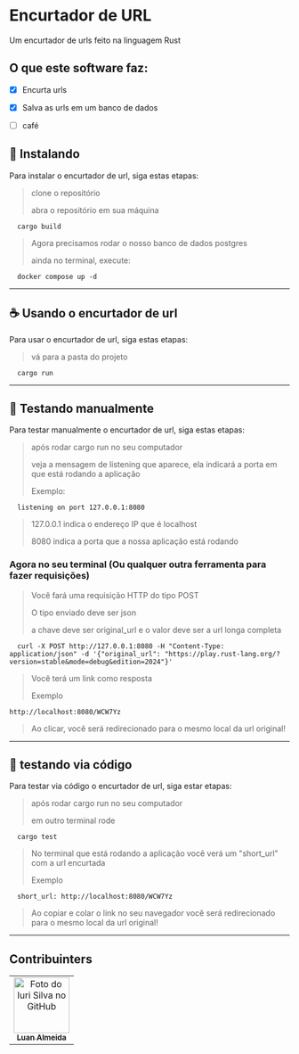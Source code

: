 # Encurtador de URL

Um encurtador de urls feito na linguagem Rust

## O que este software faz:
 - [x] Encurta urls
 - [x] Salva as urls em um banco de dados
 - [ ] café


## 🚀 Instalando

Para instalar o encurtador de url, siga estas etapas:
> clone o repositório
> 
> abra o repositório em sua máquina
```
  cargo build
```
> Agora precisamos rodar o nosso banco de dados postgres
>
> ainda no terminal, execute:
```
  docker compose up -d
```

---

## ☕ Usando o encurtador de url

Para usar o encurtador de url, siga estas etapas:

> vá para a pasta do projeto
```
  cargo run
```

---

## 🧰 Testando manualmente

Para testar manualmente o encurtador de url, siga estas etapas:
> após rodar cargo run no seu computador
>
> veja a mensagem de listening que aparece, ela indicará a porta em que está rodando a aplicação
>
> Exemplo:
```
  listening on port 127.0.0.1:8080
```
> 127.0.0.1 indica o endereço IP que é localhost
> 
> 8080 indica a porta que a nossa aplicação está rodando

### Agora no seu terminal (Ou qualquer outra ferramenta para fazer requisições)

> Você fará uma requisição HTTP do tipo POST
>
> O tipo enviado deve ser json
>
> a chave deve ser original_url e o valor deve ser a url longa completa
```
  curl -X POST http://127.0.0.1:8080 -H "Content-Type: application/json" -d '{"original_url": "https://play.rust-lang.org/?version=stable&mode=debug&edition=2024"}'
```
> Você terá um link como resposta
>
> Exemplo
```
http://localhost:8080/WCW7Yz
```
> Ao clicar, você será redirecionado para o mesmo local da url original!

---

## 🤖 testando via código

Para testar via código o encurtador de url, siga estar etapas:
> após rodar cargo run no seu computador
>
> em outro terminal rode
```
  cargo test
```
> No terminal que está rodando a aplicação você verá um "short_url" com a url encurtada
>
> Exemplo
```
  short_url: http://localhost:8080/WCW7Yz
```
> Ao copiar e colar o link no seu navegador você será redirecionado para o mesmo local da url original!

---

## Contribuinters

<table>
  <tr>
    <td align="center">
      <a href="#">
        <img src="https://avatars.githubusercontent.com/u/69372816?v=4" width="100px;" alt="Foto do Iuri Silva no GitHub"/><br>
        <sub>
          <b>Luan Almeida</b>
        </sub>
      </a>
    </td>
  </tr>
</table>
